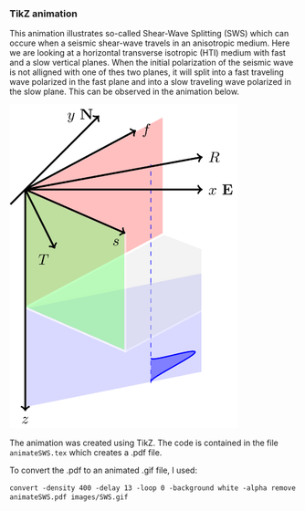 ### TikZ animation

This animation illustrates so-called Shear-Wave Splitting (SWS) which can occure when a seismic shear-wave travels in an anisotropic medium. Here we are looking at a horizontal transverse isotropic (HTI) medium with fast and a slow vertical planes. When the initial polarization of the seismic wave is not alligned with one of thes two planes, it will split into a fast traveling wave polarized in the fast plane and into a slow traveling wave polarized in the slow plane. This can be observed in the animation below.    

<img src="images/SWS.gif" width="400">

The animation was created using TikZ. The code is contained in the file `animateSWS.tex` which creates a .pdf file.

To convert the .pdf to an animated .gif file, I used:
```
convert -density 400 -delay 13 -loop 0 -background white -alpha remove animateSWS.pdf images/SWS.gif
```
